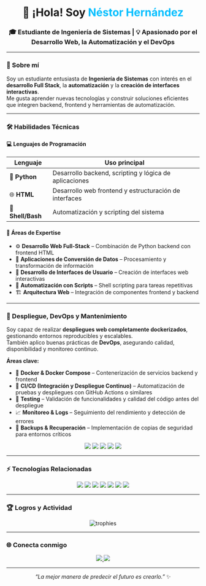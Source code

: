 <!-- 👋 ¡Hola mundo! Soy Néstor Hernández -->

<h1 align="center">👋 ¡Hola! Soy <span style="color:#00BFFF;">Néstor Hernández</span></h1>
<h3 align="center">🎓 Estudiante de Ingeniería de Sistemas | 💡 Apasionado por el Desarrollo Web, la Automatización y el DevOps</h3>

---

### 🚀 Sobre mí
Soy un estudiante entusiasta de **Ingeniería de Sistemas** con interés en el **desarrollo Full Stack**, la **automatización** y la **creación de interfaces interactivas**.  
Me gusta aprender nuevas tecnologías y construir soluciones eficientes que integren backend, frontend y herramientas de automatización.  

---

### 🛠️ Habilidades Técnicas

#### 💻 Lenguajes de Programación
| Lenguaje | Uso principal |
|-----------|----------------|
| 🐍 **Python** | Desarrollo backend, scripting y lógica de aplicaciones |
| 🌐 **HTML** | Desarrollo web frontend y estructuración de interfaces |
| 🐚 **Shell/Bash** | Automatización y scripting del sistema |

#### 🧠 Áreas de Expertise
- ⚙️ **Desarrollo Web Full-Stack** – Combinación de Python backend con frontend HTML  
- 🔄 **Aplicaciones de Conversión de Datos** – Procesamiento y transformación de información  
- 🧩 **Desarrollo de Interfaces de Usuario** – Creación de interfaces web interactivas  
- 🤖 **Automatización con Scripts** – Shell scripting para tareas repetitivas  
- 🏗️ **Arquitectura Web** – Integración de componentes frontend y backend  

---

### 🐳 Despliegue, DevOps y Mantenimiento
Soy capaz de realizar **despliegues web completamente dockerizados**, gestionando entornos reproducibles y escalables.  
También aplico buenas prácticas de **DevOps**, asegurando calidad, disponibilidad y monitoreo continuo.

**Áreas clave:**
- 🧰 **Docker & Docker Compose** – Contenerización de servicios backend y frontend  
- 🔁 **CI/CD (Integración y Despliegue Continuo)** – Automatización de pruebas y despliegues con GitHub Actions o similares  
- 🧪 **Testing** – Validación de funcionalidades y calidad del código antes del despliegue  
- 📈 **Monitoreo & Logs** – Seguimiento del rendimiento y detección de errores  
- 💾 **Backups & Recuperación** – Implementación de copias de seguridad para entornos críticos  

<p align="center">
  <img src="https://img.shields.io/badge/Docker-2496ED?style=for-the-badge&logo=docker&logoColor=white"/>
  <img src="https://img.shields.io/badge/GitHub%20Actions-2088FF?style=for-the-badge&logo=github-actions&logoColor=white"/>
  <img src="https://img.shields.io/badge/Linux-FCC624?style=for-the-badge&logo=linux&logoColor=black"/>
  <img src="https://img.shields.io/badge/Testing-Pytest-0A9EDC?style=for-the-badge&logo=pytest&logoColor=white"/>
  <img src="https://img.shields.io/badge/Monitoring-Grafana-F46800?style=for-the-badge&logo=grafana&logoColor=white"/>
</p>

---

### ⚡ Tecnologías Relacionadas
<p align="center">
  <img src="https://img.shields.io/badge/Python-3776AB?style=for-the-badge&logo=python&logoColor=white"/>
  <img src="https://img.shields.io/badge/Flask-000000?style=for-the-badge&logo=flask&logoColor=white"/>
  <img src="https://img.shields.io/badge/Node.js-43853D?style=for-the-badge&logo=node.js&logoColor=white"/>
  <img src="https://img.shields.io/badge/HTML5-E34F26?style=for-the-badge&logo=html5&logoColor=white"/>
  <img src="https://img.shields.io/badge/CSS3-1572B6?style=for-the-badge&logo=css3&logoColor=white"/>
  <img src="https://img.shields.io/badge/Git-F05032?style=for-the-badge&logo=git&logoColor=white"/>
  <img src="https://img.shields.io/badge/GitHub-181717?style=for-the-badge&logo=github&logoColor=white"/>
</p>

---

### 🏆 Logros y Actividad
<p align="center">
  <img src="https://github-profile-trophy.vercel.app/?username=Rotsen0her&theme=dracula&margin-w=10&margin-h=10&no-bg=true" alt="trophies" />
</p>

---

### 🌐 Conecta conmigo
<p align="center">
  <a href="https://www.linkedin.com/in/nestorhernandezl/" target="_blank">
    <img src="https://img.shields.io/badge/LinkedIn-0077B5?style=for-the-badge&logo=linkedin&logoColor=white"/>
  </a>
  <a href="mailto:hernandezlopez7680@gmail.com">
    <img src="https://img.shields.io/badge/Email-D14836?style=for-the-badge&logo=gmail&logoColor=white"/>
  </a>
</p>

---

<p align="center">
  <i>“La mejor manera de predecir el futuro es crearlo.”</i> ✨  
</p>
